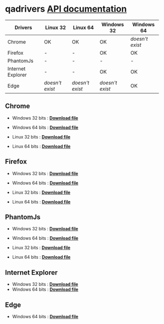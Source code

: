 # qadrivers  **[API documentation](http://qalab.tk/qadrivers/)**

| Drivers  | Linux 32 | Linux 64 |  Windows 32 | Windows 64 |
| ------------- | ------------- |  ------------- |  ------------- |  ------------- |
| Chrome |  OK |  OK |  OK |  _doesn't exist_ |
| Firefox |  - |  - |  OK |  OK |
| PhantomJs |  - |  - |  - |  - |
| Internet Explorer |  - |  - |  OK |  OK |
| Edge |  _doesn't exist_ |  _doesn't exist_ |  _doesn't exist_ |  OK |


## Chrome

+ Windows 32 bits : **[Download file](https://github.com/netzulo/qadrivers/raw/master/chromedriver_32.exe)**
+ Windows 64 bits : **[Download file](https://github.com/netzulo/qadrivers/raw/master/chromedriver_64.exe)**

+ Linux 32 bits : **[Download file](https://github.com/netzulo/qadrivers/raw/master/chromedriver_32)**
+ Linux 64 bits : **[Download file](https://github.com/netzulo/qadrivers/raw/master/chromedriver_64)**

## Firefox

+ Windows 32 bits : **[Download file](https://github.com/netzulo/qadrivers/raw/master/firefoxdriver_32.exe)**
+ Windows 64 bits : **[Download file](https://github.com/netzulo/qadrivers/raw/master/firefoxdriver_32.exe)**

+ Linux 32 bits : **[Download file](https://github.com/netzulo/qadrivers/raw/master/firefoxdriver_32)**
+ Linux 64 bits : **[Download file](https://github.com/netzulo/qadrivers/raw/master/firefoxdriver_64)**

## PhantomJs

+ Windows 32 bits : **[Download file](https://github.com/netzulo/qadrivers/raw/master/phantomjsdriver_32.exe)**
+ Windows 64 bits : **[Download file](https://github.com/netzulo/qadrivers/raw/master/phantomjsdriver_64.exe)**

+ Linux 32 bits : **[Download file](https://github.com/netzulo/qadrivers/raw/master/phantomjsdriver_32)**
+ Linux 64 bits : **[Download file](https://github.com/netzulo/qadrivers/raw/master/phantomjsdriver_64)**

## Internet Explorer

+ Windows 32 bits : **[Download file](https://github.com/netzulo/qadrivers/raw/master/iedriver_32.exe)**
+ Windows 64 bits : **[Download file](https://github.com/netzulo/qadrivers/raw/master/iedriver_64.exe)**

## Edge

+ Windows 64 bits : **[Download file](https://github.com/netzulo/qadrivers/raw/master/edgedriver_64.exe)**

